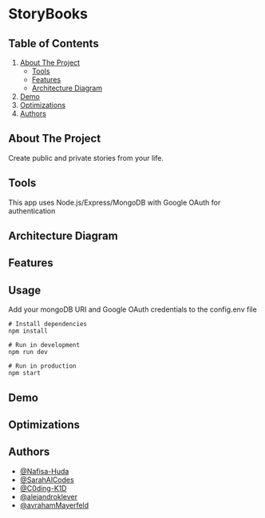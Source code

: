 # StoryBooks

<!-- TABLE OF CONTENTS -->

## Table of Contents

  <ol>
    <li>
      <a href="#about-the-project">About The Project</a>
      <ul>
	<li><a href="#tools">Tools</a></li>     
        <li><a href="#features">Features</a></li>
        <li><a href="#architecture-diagram">Architecture Diagram</a></li>
      </ul>
    </li>
    	<li><a href="#demo">Demo</a></li>
	<li><a href="#optimizations">Optimizations</a></li>
	<li><a href="#authors">Authors</a></li>
  </ol>

<!-- ABOUT THE PROJECT -->

## About The Project

</div>
<p>Create public and private stories from your life. </p>

<!--Tools -->
## Tools
This app uses Node.js/Express/MongoDB with Google OAuth for authentication

<!-- ARCHITECTURE DIAGRAM -->
## Architecture Diagram

<!-- FEATURES -->
## Features

<!--Usage -->
## Usage

Add your mongoDB URI and Google OAuth credentials to the config.env file

```
# Install dependencies
npm install

# Run in development
npm run dev

# Run in production
npm start
```
<!--Demo -->
## Demo

<!--Optimizations -->
## Optimizations

<!--Author -->
## Authors
- [@Nafisa-Huda](https://github.com/Nafisa-Huda)
- [@SarahAlCodes](https://github.com/SarahAlCodes)
- [@C0ding-K1D](https://github.com/C0ding-K1D)
- [@alejandroklever](https://github.com/alejandroklever)
- [@avrahamMayerfeld](https://github.com/avrahamMayerfeld)
